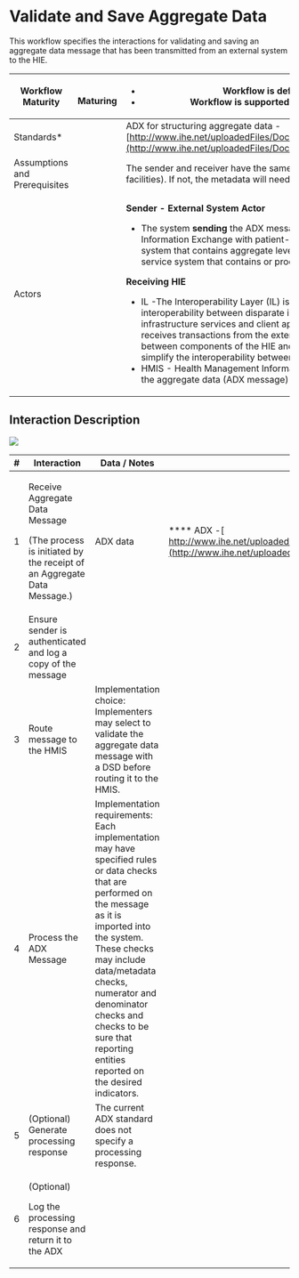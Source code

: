 # Validate and Save Aggregate Data

&#x20;This workflow specifies the interactions for validating and saving an aggregate data message that has been transmitted from an external system to the HIE.

| **Workflow Maturity**         | <p><img src="https://lh5.googleusercontent.com/Jhlle6_MgJyrv7qJwksD4lSccNcIeIAmz3vJprq5F7s45EYyqm-y1OXrxhVZ3ZTF9yXt7521LYuCIaWOKm6QlUd9VswR0K3j6VhdwbKbSFOOJ6e35FxAWoAr1DedC80Okg" alt=""></p><p>   <strong>Maturing</strong></p> | <p></p><ul><li>Workflow is defined and ARB approved</li><li>Workflow is supported by emerging IHE ADX standard</li></ul>                                                                                                                                                                                                                                                                                                                                                                                                                                                                                                                                                                                                                                                                                                                                                                                                                                                                                                                 |
| ----------------------------- | --------------------------------------------------------------------------------------------------------------------------------------------------------------------------------------------------------------------------------- | ---------------------------------------------------------------------------------------------------------------------------------------------------------------------------------------------------------------------------------------------------------------------------------------------------------------------------------------------------------------------------------------------------------------------------------------------------------------------------------------------------------------------------------------------------------------------------------------------------------------------------------------------------------------------------------------------------------------------------------------------------------------------------------------------------------------------------------------------------------------------------------------------------------------------------------------------------------------------------------------------------------------------------------------- |
| Standards\*                   |                                                                                                                                                                                                                                   | ADX for structuring aggregate data - [http://www.ihe.net/uploadedFiles/Documents/QRPH/IHE\_QRPH\_Suppl\_ADX.pdf](http://www.ihe.net/uploadedFiles/Documents/QRPH/IHE\_QRPH\_Suppl\_ADX.pdf)                                                                                                                                                                                                                                                                                                                                                                                                                                                                                                                                                                                                                                                                                                                                                                                                                                              |
| Assumptions and Prerequisites |                                                                                                                                                                                                                                   | The sender and receiver have the same metadata (indicator, disaggregators and facilities). If not, the metadata will need to be translated. ****                                                                                                                                                                                                                                                                                                                                                                                                                                                                                                                                                                                                                                                                                                                                                                                                                                                                                         |
| Actors                        |                                                                                                                                                                                                                                   | <p><strong>Sender - External System Actor</strong> </p><ul><li>The system <strong>sending</strong> the ADX message.  The system may be a Health Information Exchange with patient-level abilities to aggregate data and/or a system that contains aggregate level data. The system may also be a point-of-service system that contains or produces aggregate data. <strong></strong> </li></ul><p><strong>Receiving HIE</strong></p><ul><li>IL -The Interoperability Layer (IL) is the component that enables easier interoperability between disparate information systems by connecting the infrastructure services and client applications together. An interoperability layer receives transactions from the external system and coordinates interaction between components of the HIE and provides common core functions to simplify the interoperability between systems.</li><li>HMIS - Health Management Information System that is processing and storing the aggregate data (ADX message) <strong>received.</strong></li></ul> |

## Interaction Description&#x20;

![](https://lh6.googleusercontent.com/BlXalgCia-nuCuMsYCeMy7QqMzEvmAE4V7JQ7mVTgpGgyYetQxjVIp1fVg1ms9rHvtuXNc-JBJEGk1DJixqOKX5XYcWwHx6FY3uTl58pPJ3g35qTQwnbwMl4GsP7aoDUlg)

| # | **Interaction**                                                                                                     | **Data / Notes**                                                                                                                                                                                                                                                                                                                | **Transaction Options**                                                                                                                                            |
| - | ------------------------------------------------------------------------------------------------------------------- | ------------------------------------------------------------------------------------------------------------------------------------------------------------------------------------------------------------------------------------------------------------------------------------------------------------------------------- | ------------------------------------------------------------------------------------------------------------------------------------------------------------------ |
| 1 | <p>Receive Aggregate Data Message</p><p>(The process is initiated by the receipt of an Aggregate Data Message.)</p> | ADX data                                                                                                                                                                                                                                                                                                                        |  **** ADX -[ http://www.ihe.net/uploadedFiles/Documents/QRPH/IHE\_QRPH\_Suppl\_ADX.pdf](http://www.ihe.net/uploadedFiles/Documents/QRPH/IHE\_QRPH\_Suppl\_ADX.pdf) |
| 2 | Ensure sender is authenticated and log a copy of the message                                                        |                                                                                                                                                                                                                                                                                                                                 |                                                                                                                                                                    |
| 3 | Route message to the HMIS                                                                                           | Implementation choice: Implementers may select to validate the aggregate data message with a DSD before routing it to the HMIS.                                                                                                                                                                                                 |                                                                                                                                                                    |
| 4 | Process the ADX Message                                                                                             | Implementation requirements: Each implementation may have specified rules or data checks that are performed on the message as it is imported into the system. These checks may include data/metadata checks, numerator and denominator checks and checks to be sure that reporting entities reported on the desired indicators. |                                                                                                                                                                    |
| 5 | (Optional) Generate processing response                                                                             | The current ADX standard does not specify a processing response.                                                                                                                                                                                                                                                                |                                                                                                                                                                    |
| 6 | <p>(Optional)</p><p>Log the processing response and return it to the ADX</p>                                        |                                                                                                                                                                                                                                                                                                                                 |                                                                                                                                                                    |
